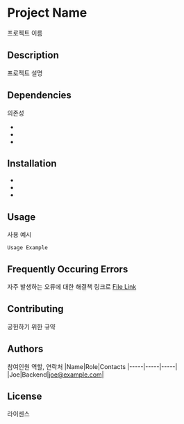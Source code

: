 # Project Name
프로젝트 이름
## Description
프로젝트 설명
## Dependencies
의존성

*
*
*

## Installation

*
*
*

## Usage
사용 예시
```
Usage Example
```

## Frequently Occuring Errors
자주 발생하는 오류에 대한 해결책 링크로
[File Link](https://wwww.naver.com)

## Contributing
공헌하기 위한 규약
## Authors
참여인원 역할, 연락처
|Name|Role|Contacts
|-----|-----|-----|
|Joe|Backend|joe@example.com|


## License
라이센스
